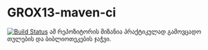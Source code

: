 # GROX13-maven-ci
[![Build Status](https://travis-ci.org/GROX13/GROX13-maven-ci.svg?branch=master)](https://travis-ci.org/GROX13/GROX13-maven-ci)
ამ რეპოზიტორის მიზანია პრაქტიკულად გამოვცადო თულების და ბიბლიოთეკების ჯაჭვი.

